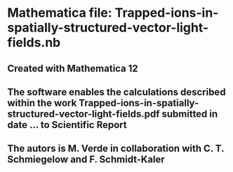 # Mathematica file: Trapped-ions-in-spatially-structured-vector-light-fields.nb
## Created with Mathematica 12
## The software enables the calculations described within the work Trapped-ions-in-spatially-structured-vector-light-fields.pdf submitted in date ... to Scientific Report
## The autors is M. Verde in collaboration with C. T. Schmiegelow and F. Schmidt-Kaler
